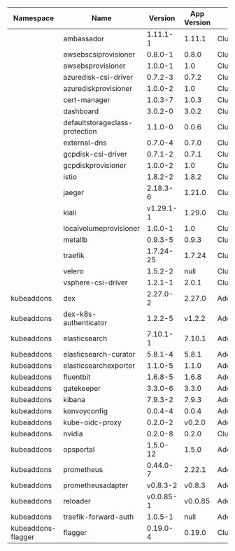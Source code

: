 |Namespace|Name|Version|App Version|Kind|
|---------|----|-------|-----------|----|
| |ambassador|1.11.1-1|1.11.1|ClusterAddon|
| |awsebscsiprovisioner|0.8.0-1|0.8.0|ClusterAddon|
| |awsebsprovisioner|1.0.0-1|1.0|ClusterAddon|
| |azuredisk-csi-driver|0.7.2-3|0.7.2|ClusterAddon|
| |azurediskprovisioner|1.0.0-2|1.0|ClusterAddon|
| |cert-manager|1.0.3-7|1.0.3|ClusterAddon|
| |dashboard|3.0.2-0|3.0.2|ClusterAddon|
| |defaultstorageclass-protection|1.1.0-0|0.0.6|ClusterAddon|
| |external-dns|0.7.0-4|0.7.0|ClusterAddon|
| |gcpdisk-csi-driver|0.7.1-2|0.7.1|ClusterAddon|
| |gcpdiskprovisioner|1.0.0-2|1.0|ClusterAddon|
| |istio|1.8.2-2|1.8.2|ClusterAddon|
| |jaeger|2.18.3-6|1.21.0|ClusterAddon|
| |kiali|v1.29.1-1|1.29.0|ClusterAddon|
| |localvolumeprovisioner|1.0.0-1|1.0|ClusterAddon|
| |metallb|0.9.3-5|0.9.3|ClusterAddon|
| |traefik|1.7.24-25|1.7.24|ClusterAddon|
| |velero|1.5.2-2|null|ClusterAddon|
| |vsphere-csi-driver|1.2.1-1|2.0.1|ClusterAddon|
|kubeaddons|dex|2.27.0-2|2.27.0|Addon|
|kubeaddons|dex-k8s-authenticator|1.2.2-5|v1.2.2|Addon|
|kubeaddons|elasticsearch|7.10.1-1|7.10.1|Addon|
|kubeaddons|elasticsearch-curator|5.8.1-4|5.8.1|Addon|
|kubeaddons|elasticsearchexporter|1.1.0-5|1.1.0|Addon|
|kubeaddons|fluentbit|1.6.8-5|1.6.8|Addon|
|kubeaddons|gatekeeper|3.3.0-6|3.3.0|Addon|
|kubeaddons|kibana|7.9.3-2|7.9.3|Addon|
|kubeaddons|konvoyconfig|0.0.4-4|0.0.4|Addon|
|kubeaddons|kube-oidc-proxy|0.2.0-2|v0.2.0|Addon|
|kubeaddons|nvidia|0.2.0-8|0.2.0|ClusterAddon|
|kubeaddons|opsportal|1.5.0-12|1.5.0|Addon|
|kubeaddons|prometheus|0.44.0-7|2.22.1|Addon|
|kubeaddons|prometheusadapter|v0.8.3-2|v0.8.3|Addon|
|kubeaddons|reloader|v0.0.85-1|v0.0.85|Addon|
|kubeaddons|traefik-forward-auth|1.0.5-1|null|Addon|
|kubeaddons-flagger|flagger|0.19.0-4|0.19.0|ClusterAddon|
